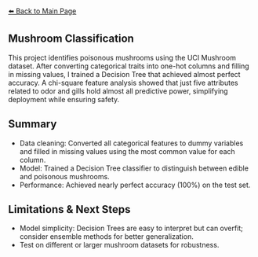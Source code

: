 [⬅️ Back to Main Page](../)

## Mushroom Classification

This project identifies poisonous mushrooms using the UCI Mushroom dataset. After converting categorical traits into one-hot columns and filling in missing values, I trained a Decision Tree that achieved almost perfect accuracy. A chi-square feature analysis showed that just five attributes related to odor and gills hold almost all predictive power, simplifying deployment while ensuring safety.

## Summary 
- Data cleaning: Converted all categorical features to dummy variables and filled in missing values using the most common value for each column.
- Model: Trained a Decision Tree classifier to distinguish between edible and poisonous mushrooms.
- Performance: Achieved nearly perfect accuracy (100%) on the test set.

## Limitations & Next Steps
- Model simplicity: Decision Trees are easy to interpret but can overfit; consider ensemble methods for better generalization.
- Test on different or larger mushroom datasets for robustness.
